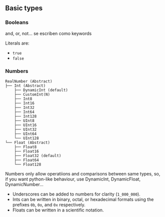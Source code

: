 ## Basic types

### Booleans

and, or, not... se escriben como keywords

Literals are:
- `true`
- `false`


### Numbers

```
RealNumber (Abstract)
├── Int (Abstract)
    ├── DynamicInt (default)
    ├── CustomInt(N)
    ├── Int8
    ├── Int16
    ├── Int32
    ├── Int64
    ├── Int128
    ├── UInt8
    ├── UInt16
    ├── UInt32
    ├── UInt64
    └── UInt128
└── Float (Abstract)
    ├── Float8
    ├── Float16
    ├── Float32 (default)
    ├── Float64
    └── Float128
```

Numbers only allow operatiions and comparisons between same types, so, if you want python-like behaviour, use DynamicInt, DynamicFloat, DynamicNumber...

- Underscores can be added to numbers for clarity (`1_000_000`).
- Ints can be written in binary, octal, or hexadecimal formats using the prefixes `0b`, `0o`, and `0x` respectively.
- Floats can be written in a scientific notation.


